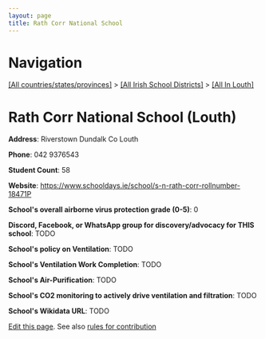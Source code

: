 ```yaml
---
layout: page
title: Rath Corr National School
---
```

# Navigation

[[All countries/states/provinces]](../../..) > [[All Irish School Districts]](../..) > [[All In Louth]](..)

# Rath Corr National School (Louth)

**Address**: Riverstown Dundalk Co Louth

**Phone**: 042 9376543

**Student Count**: 58

**Website**: <https://www.schooldays.ie/school/s-n-rath-corr-rollnumber-18471P>

**School's overall airborne virus protection grade (0-5)**: 0

**Discord, Facebook, or WhatsApp group for discovery/advocacy for THIS school**: TODO

**School's policy on Ventilation**: TODO

**School's Ventilation Work Completion**: TODO

**School's Air-Purification**: TODO

**School's CO2 monitoring to actively drive ventilation and filtration**: TODO

**School's Wikidata URL**: TODO


[Edit this page](https://github.com/ventilate-schools/Ireland/edit/main/./Louth/Rath_Corr_National_School.md). See also [rules for contribution](../../../contribution-rules/)